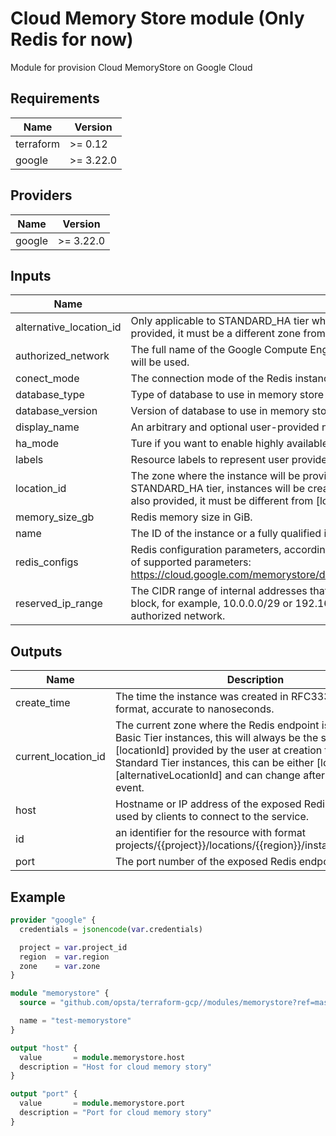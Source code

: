 # Cloud Memory Store module (Only Redis for now)

Module for provision Cloud MemoryStore on Google Cloud

## Requirements

| Name      | Version   |
| --------- | --------- |
| terraform | >= 0.12   |
| google    | >= 3.22.0 |

## Providers

| Name   | Version   |
| ------ | --------- |
| google | >= 3.22.0 |

## Inputs

| Name                    | Description                                                                                                                                                                                                                                                                                                     | Type          | Default            | Required |
| ----------------------- | --------------------------------------------------------------------------------------------------------------------------------------------------------------------------------------------------------------------------------------------------------------------------------------------------------------- | ------------- | ------------------ | :------: |
| alternative_location_id | Only applicable to STANDARD_HA tier which protects the instance against zonal failures by provisioning it across two zones. If provided, it must be a different zone from the one provided in [locationId].                                                                                                     | `string`      | `null`             |    no    |
| authorized_network      | The full name of the Google Compute Engine network to which the instance is connected. If left unspecified, the default network will be used.                                                                                                                                                                   | `string`      | `null`             |    no    |
| conect_mode             | The connection mode of the Redis instance. Possible values are: \* DIRECT_PEERING \* PRIVATE_SERVICE_ACCESS                                                                                                                                                                                                     | `string`      | `"DIRECT_PEERING"` |    no    |
| database_type           | Type of database to use in memory store service. Must be one of these values: redis, memcached.                                                                                                                                                                                                                 | `string`      | `"redis"`          |    no    |
| database_version        | Version of database to use in memory store service. Should relate on database_type                                                                                                                                                                                                                              | `string`      | `"4.0"`            |    no    |
| display_name            | An arbitrary and optional user-provided name for the instance.                                                                                                                                                                                                                                                  | `string`      | `null`             |    no    |
| ha_mode                 | Ture if you want to enable highly available primary/replica instances                                                                                                                                                                                                                                           | `bool`        | `false`            |    no    |
| labels                  | Resource labels to represent user provided metadata.                                                                                                                                                                                                                                                            | `map(string)` | `null`             |    no    |
| location_id             | The zone where the instance will be provisioned. If not provided, the service will choose a zone for the instance. For STANDARD_HA tier, instances will be created across two zones for protection against zonal failures. If [alternativeLocationId] is also provided, it must be different from [locationId]. | `string`      | `null`             |    no    |
| memory_size_gb          | Redis memory size in GiB.                                                                                                                                                                                                                                                                                       | `number`      | `1`                |    no    |
| name                    | The ID of the instance or a fully qualified identifier for the instance.                                                                                                                                                                                                                                        | `string`      | n/a                |   yes    |
| redis_configs           | Redis configuration parameters, according to http://redis.io/topics/config. Please check Memorystore documentation for the list of supported parameters: https://cloud.google.com/memorystore/docs/redis/reference/rest/v1/projects.locations.instances#Instance.FIELDS.redis_configs                           | `map(string)` | `null`             |    no    |
| reserved_ip_range       | The CIDR range of internal addresses that are reserved for this instance. If not provided, the service will choose an unused /29 block, for example, 10.0.0.0/29 or 192.168.0.0/29. Ranges must be unique and non-overlapping with existing subnets in an authorized network.                                   | `string`      | `null`             |    no    |

## Outputs

| Name                | Description                                                                                                                                                                                                                                                                                           |
| ------------------- | ----------------------------------------------------------------------------------------------------------------------------------------------------------------------------------------------------------------------------------------------------------------------------------------------------- |
| create_time         | The time the instance was created in RFC3339 UTC format, accurate to nanoseconds.                                                                                                                                                                                                                     |
| current_location_id | The current zone where the Redis endpoint is placed. For Basic Tier instances, this will always be the same as the [locationId] provided by the user at creation time. For Standard Tier instances, this can be either [locationId] or [alternativeLocationId] and can change after a failover event. |
| host                | Hostname or IP address of the exposed Redis endpoint used by clients to connect to the service.                                                                                                                                                                                                       |
| id                  | an identifier for the resource with format projects/{{project}}/locations/{{region}}/instances/{{name}}                                                                                                                                                                                               |
| port                | The port number of the exposed Redis endpoint.                                                                                                                                                                                                                                                        |

## Example

```terraform
provider "google" {
  credentials = jsonencode(var.credentials)

  project = var.project_id
  region  = var.region
  zone    = var.zone
}

module "memorystore" {
  source = "github.com/opsta/terraform-gcp//modules/memorystore?ref=master"

  name = "test-memorystore"
}

output "host" {
  value       = module.memorystore.host
  description = "Host for cloud memory story"
}

output "port" {
  value       = module.memorystore.port
  description = "Port for cloud memory story"
}
```
